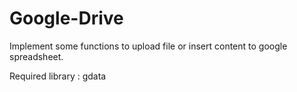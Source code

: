 Google-Drive
============

Implement some functions to upload file or insert content to google spreadsheet. 

Required library : gdata
